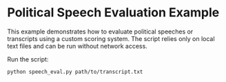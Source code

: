 # Political Speech Evaluation Example

This example demonstrates how to evaluate political speeches or transcripts using a custom scoring system. The script relies only on local text files and can be run without network access.

Run the script:

```bash
python speech_eval.py path/to/transcript.txt
```
